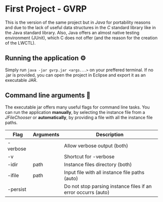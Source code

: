 # First Project - GVRP

This is the version of the same project but in *Java* for portability reasons and due to the lack of useful data structures in the *C* standard library like in the Java standard library. Also, Java offers an almost native testing environment (JUnit), which C does not offer (and the reason for the creation of the LWCTL).

## Running the application :gear:

Simply run `java -jar gvrp.jar <args...>` on your preffered terminal. If no .jar is provided, you can open the project in Eclipse and export it as an executable JAR.

## Command line arguments :scroll:

The executable jar offers many useful flags for command line tasks. You can run the application **manually**, by selecting the instance file from a *JFileChooser* or **automatically**, by providing a file with all the instance file paths.

| Flag     | Arguments | Description |
|----------|-----------|-------------|
| -verbose |           | Allow verbose output (both) |
| -v       |           | Shortcut for -verbose |
| -idir    | path      | Instance files directory (both) |
| -ifile   | path      | Input file with all instance file paths (auto) |
| -persist |           | Do not stop parsing instance files if an error occurrs (auto) |
